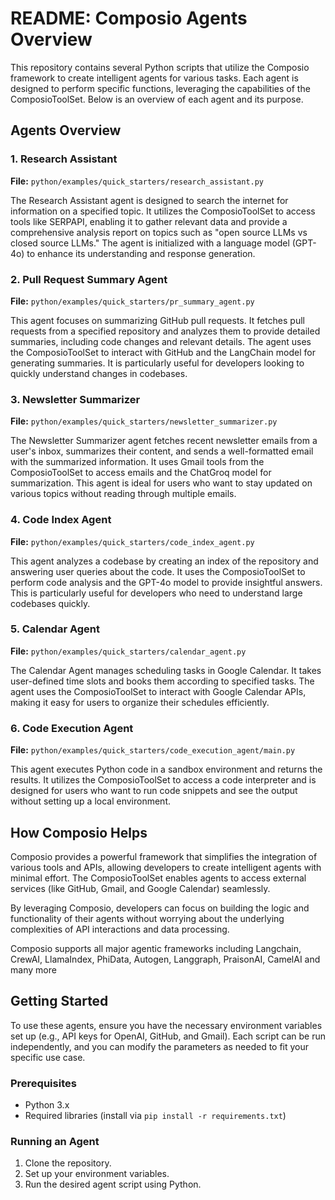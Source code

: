# README: Composio Agents Overview

This repository contains several Python scripts that utilize the Composio framework to create intelligent agents for various tasks. Each agent is designed to perform specific functions, leveraging the capabilities of the ComposioToolSet. Below is an overview of each agent and its purpose.

## Agents Overview

### 1. Research Assistant
**File:** `python/examples/quick_starters/research_assistant.py`

The Research Assistant agent is designed to search the internet for information on a specified topic. It utilizes the ComposioToolSet to access tools like SERPAPI, enabling it to gather relevant data and provide a comprehensive analysis report on topics such as "open source LLMs vs closed source LLMs." The agent is initialized with a language model (GPT-4o) to enhance its understanding and response generation.

### 2. Pull Request Summary Agent
**File:** `python/examples/quick_starters/pr_summary_agent.py`

This agent focuses on summarizing GitHub pull requests. It fetches pull requests from a specified repository and analyzes them to provide detailed summaries, including code changes and relevant details. The agent uses the ComposioToolSet to interact with GitHub and the LangChain model for generating summaries. It is particularly useful for developers looking to quickly understand changes in codebases.

### 3. Newsletter Summarizer
**File:** `python/examples/quick_starters/newsletter_summarizer.py`

The Newsletter Summarizer agent fetches recent newsletter emails from a user's inbox, summarizes their content, and sends a well-formatted email with the summarized information. It uses Gmail tools from the ComposioToolSet to access emails and the ChatGroq model for summarization. This agent is ideal for users who want to stay updated on various topics without reading through multiple emails.

### 4. Code Index Agent
**File:** `python/examples/quick_starters/code_index_agent.py`

This agent analyzes a codebase by creating an index of the repository and answering user queries about the code. It uses the ComposioToolSet to perform code analysis and the GPT-4o model to provide insightful answers. This is particularly useful for developers who need to understand large codebases quickly.

### 5. Calendar Agent
**File:** `python/examples/quick_starters/calendar_agent.py`

The Calendar Agent manages scheduling tasks in Google Calendar. It takes user-defined time slots and books them according to specified tasks. The agent uses the ComposioToolSet to interact with Google Calendar APIs, making it easy for users to organize their schedules efficiently.

### 6. Code Execution Agent
**File:** `python/examples/quick_starters/code_execution_agent/main.py`

This agent executes Python code in a sandbox environment and returns the results. It utilizes the ComposioToolSet to access a code interpreter and is designed for users who want to run code snippets and see the output without setting up a local environment.

## How Composio Helps

Composio provides a powerful framework that simplifies the integration of various tools and APIs, allowing developers to create intelligent agents with minimal effort. The ComposioToolSet enables agents to access external services (like GitHub, Gmail, and Google Calendar) seamlessly. 

By leveraging Composio, developers can focus on building the logic and functionality of their agents without worrying about the underlying complexities of API interactions and data processing.

Composio supports all major agentic frameworks including Langchain, CrewAI, LlamaIndex, PhiData, Autogen, Langgraph, PraisonAI, CamelAI and many more
## Getting Started

To use these agents, ensure you have the necessary environment variables set up (e.g., API keys for OpenAI, GitHub, and Gmail). Each script can be run independently, and you can modify the parameters as needed to fit your specific use case.

### Prerequisites
- Python 3.x
- Required libraries (install via `pip install -r requirements.txt`)

### Running an Agent
1. Clone the repository.
2. Set up your environment variables.
3. Run the desired agent script using Python.
